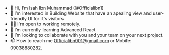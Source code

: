 - 👋 Hi, I’m Isah Ibn Muhammad (@Officialibn1)
- 👀 I’m interested in Building Website that have an apealing view and user-friendly UI for it's visitors
- 👨‍💻 I'm open to working remotely.
- 🌱 I’m currently learning Advanced React 
- 💞️ I’m looking to collaborate with you and your team on your next project. 
- 📫 How to reach me Officialibn001@gmail.com or Mobile: 09038880282.

<!---
Officialibn1/Officialibn1 is a ✨ special ✨ repository because its `README.md` (this file) appears on your GitHub profile.
You can click the Preview link to take a look at your changes.
--->
